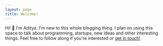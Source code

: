 ```yaml
---
layout: page
title: Welcome!
---
```


Hi! 👋 I'm Aditya. I'm new to this whole blogging thing. I plan on using this space to talk about programming, startups, 
new ideas and other interesting things. Feel free to follow along if you're interested or [get in touch!](https://twitter.com/intent/tweet?text=%40akajla09)

